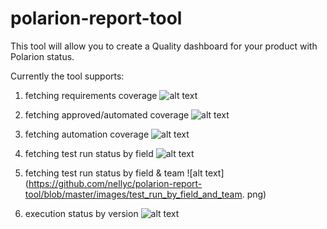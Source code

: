 # polarion-report-tool

This tool will allow you to create a Quality dashboard for your product with Polarion status.

Currently the tool supports:
1. fetching requirements coverage
![alt text](https://github.com/nellyc/polarion-report-tool/blob/master/images/reqs.png) 

2. fetching approved/automated coverage
![alt text](https://github.com/nellyc/polarion-report-tool/blob/master/images/approved_automated.png) 

3. fetching automation coverage
![alt text](https://github.com/nellyc/polarion-report-tool/blob/master/images/automated.png) 

4. fetching test run status by field
![alt text](https://github.com/nellyc/polarion-report-tool/blob/master/images/test_run_by_field.png)

5. fetching test run status by field & team
![alt text](https://github.com/nellyc/polarion-report-tool/blob/master/images/test_run_by_field_and_team.
png) 

6. execution status by version
![alt text](https://github.com/nellyc/polarion-report-tool/blob/master/images/execution_by_version.png)



